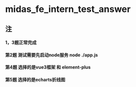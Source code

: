 # midas_fe_intern_test_answer

## 注
#### 1，3题正常完成
#### 第2题  测试需要先启动node服务 node ./app.js
#### 第4题  选择的是vue3框架 和 element-plus
#### 第5题  选择的是echarts折线图